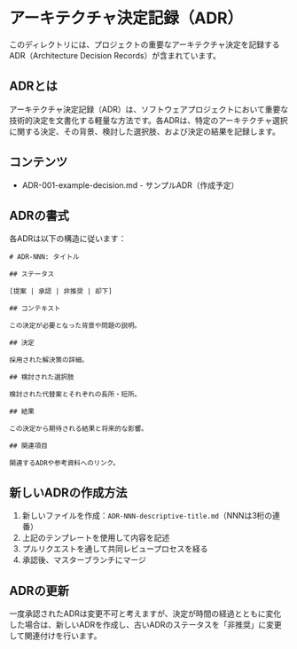 # アーキテクチャ決定記録（ADR）

このディレクトリには、プロジェクトの重要なアーキテクチャ決定を記録するADR（Architecture Decision Records）が含まれています。

## ADRとは

アーキテクチャ決定記録（ADR）は、ソフトウェアプロジェクトにおいて重要な技術的決定を文書化する軽量な方法です。各ADRは、特定のアーキテクチャ選択に関する決定、その背景、検討した選択肢、および決定の結果を記録します。

## コンテンツ

- ADR-001-example-decision.md - サンプルADR（作成予定）

## ADRの書式

各ADRは以下の構造に従います：

```
# ADR-NNN: タイトル

## ステータス

[提案 | 承認 | 非推奨 | 却下]

## コンテキスト

この決定が必要となった背景や問題の説明。

## 決定

採用された解決策の詳細。

## 検討された選択肢

検討された代替案とそれぞれの長所・短所。

## 結果

この決定から期待される結果と将来的な影響。

## 関連項目

関連するADRや参考資料へのリンク。
```

## 新しいADRの作成方法

1. 新しいファイルを作成：`ADR-NNN-descriptive-title.md`（NNNは3桁の連番）
2. 上記のテンプレートを使用して内容を記述
3. プルリクエストを通して共同レビュープロセスを経る
4. 承認後、マスターブランチにマージ

## ADRの更新

一度承認されたADRは変更不可と考えますが、決定が時間の経過とともに変化した場合は、新しいADRを作成し、古いADRのステータスを「非推奨」に変更して関連付けを行います。